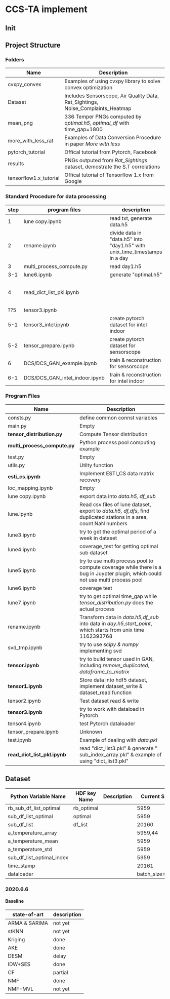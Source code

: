 # CCS-TA implement

## Init

## Project Structure

### Folders

| Name| Description|
|------|--------|
|cvxpy_convex|Examples of using cvxpy library to solve convex optimization|
|Dataset|Includes Sensorscope, Air Quality Data, Rat_Sightings, Noise_Complaints_Heatmap|
|mean_png|336 Temper PNGs computed by *optimal.h5, optimal_df*  with time_gap=1800|
|more_with_less_rat|Examples of Data Conversion Procedure in paper *More with less*|
|pytorch_tutorial|Offical tutorial from Pytorch, Facebook|
|results|PNGs outputed from *Rat_Sightings* dataset, demostrate the S.T correlations|
|tensorflow1.x_tutorial|Offical tutorial of Tensorflow 1.x from Google|

### Standard Procedure for data processing

|step|program files|description|input|output|
|----|----|----|-----|----|
|1|lune copy.ipynb|read txt, generate data.h5|txt|data.h5|
|2|rename.ipynb|divide data in "data.h5" into "day1.h5" with unix_time_timestamps in a day|data.h5|day1.h5 / day2.h5|
|3|multi_process_compute.py| read day1.h5|day1.h5|dict_list3.pkl / dict_list3_1.pkl|
|3-1|lune6.ipynb| generate "optimal.h5"|data.h5|optimal.h5|
|4|read_dict_list_pkl.ipynb||dict_list3.pkl, day1.h5|sub_index_array_drop_na.pkl, sub_index_array.pkl, tensor2.pkl, time_stamp_array.pkl,indices_na.pkl, new_indices.pkl|
|??5|tensor3.ipynb||optimal_df.h5||
|5-1|tensor3_intel.ipynb| create pytorch dataset for intel indoor| intel_indoor_10_4.pkl|dataloader_intel_indoor_1_train.pt, dataloader_intel_indoor_1_test.pt|
|5-2|tensor_prepare.ipynb| create pytorch dataset for sensorscope|tensor2.pkl, time_stamp_array.pkl, indcies_na.pkl, new_indices.pkl|dataloader_temp_train2.pt, dataloader_temp_test2.pt|
|6|DCS/DCS_GAN_example.ipynb|train & reconstruction for sensorscope|dataloader_temp_test2.pt, dataloader_temp_train2.pt|Nan
|6-1|DCS/DCS_GAN_intel_indoor.ipynb|train & reconstruction for intel indoor|dataloader_intel_indoor_1_test.pt, dataloader_intel_indoor_1_train.pt|Nan

### Program Files

|Name|Description|
| ---- | ---- |
| consts.py | define common connst variables |
| main.py | Empty |
|**tensor_distribution.py**| Compute Tensor distribution |
|**multi_process_compute.py**| Python process pool computing example |
|test.py| Empty |
|utils.py| Utilty function |
| **esti_cs.ipynb** | Implement ESTI_CS data matrix recovery |
| loc_mapping.ipynb | Empty |
| lune copy.ipynb | export data into *data.h5, df_sub* |
| lune.ipynb | Read csv files of lune dataset, export to *data.h5, df,dfs*, find duplicated stations in a area, count NaN numbers |
| lune3.ipynb | try to get the optimal period of a week in dataset |
| lune4.ipynb | coverage_test for getting optimal sub dataset |
| lune5.ipynb | try to use multi process pool to compute coverage while there is a bug in Juypter plugin, which could not use multi process pool |
| lune6.ipynb | coverage test |
| lune7.ipynb | try to get optimal time_gap while *tensor_distribution.py* does the actual process |
| rename.ipynb | Transform data in *data.h5,df_sub* into data in *day.h5,start_point*, which starts from unix time 1162393768 |
| svd_tmp.ipynb | try to use *scipy & numpy* implementing svd |
| **tensor.ipynb** | try to build tensor used in GAN, including *remove_duplicated, dataframe_to_matrix* |
| **tensor1.ipynb** | Store data into hdf5 dataset, implement dataset_write & dataset_read function |
|tensor2.ipynb| Test dataset read & write|
|**tensor3.ipynb**| try to work with dataload in Pytorch|
|tensor4.ipynb| test Pytorch dataloader|
|tensor_prepare.ipynb| Unknown|
| test.ipynb | Example of dealing with *data.pkl* |
|**read_dict_list_pkl.ipynb**|read "dict_list3.pkl" & generate " sub_index_array.pkl" & example of using "dict_list3.pkl" |

## Dataset

|Python Variable Name| HDF key Name |Description |Current Size|File Name|
| ---- | ---- |---|---|----|
| rb_sub_df_list_optimal | rb_optimal ||5959|ds_rb_optimal.h5|
| sub_df_list_optimal | optimal ||5959|ds_optimal.h5|
| sub_df_list | df_list ||20160|ds_df_list.h5|
| a_temperature_array |      ||5959,44|dataset.hdf5|
|a_temperature_mean|||5959|dataset.hdf5|
|a_temperature_std|||5959|dataset.hdf5|
|sub_df_list_optimal_index|||5959|dataset.hdf5|
|time_stamp|||20161|dataset.hdf5|
|dataloader|||batch_size=500|dataloader.pt|


### 2020.6.6

#### Baseline

|state-of-art|description|
|----|----|
|ARMA & SARIMA| not yet|
|stKNN|not yet|
|Kriging| done|
|AKE|done|
|DESM| delay|
|IDW+SES|done|
|CF|partial|
|NMF| done|
|NMF-MVL|not yet|

